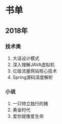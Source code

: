 # 书单
## 2018年
### 技术类
1. 大话设计模式
2. 深入理解JAVA虚拟机
3. 亿级流量网站核心技术
4. Spring源码深度解析
### 小说
1. 一只特立独行的猪
2. 黄金时代
3. 爱你就像爱生命
